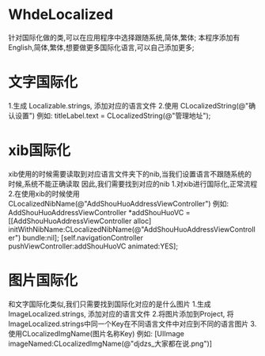 # WhdeLocalized
针对国际化做的类,可以在应用程序中选择跟随系统,简体,繁体;
本程序添加有English,简体,繁体,想要做更多国际化语言,可以自己添加更多;

# 文字国际化
1.生成 Localizable.strings, 添加对应的语言文件
2.使用 CLocalizedString(@"确认设置") 
 例如:
 titleLabel.text = CLocalizedString(@"管理地址");

# xib国际化
xib使用的时候需要读取到对应语言文件夹下的nib,当我们设置语言不跟随系统的时候,系统不能正确读取
因此,我们需要找到对应的nib
1.对xib进行国际化,正常流程
2.在使用xib的时候使用 CLocalizedNibName(@"AddShouHuoAddressViewController") 
 例如:
     AddShouHuoAddressViewController *addShouHuoVC = [[AddShouHuoAddressViewController alloc] initWithNibName:CLocalizedNibName(@"AddShouHuoAddressViewController") bundle:nil];
    [self.navigationController pushViewController:addShouHuoVC animated:YES];

# 图片国际化
和文字国际化类似,我们只需要找到国际化对应的是什么图片
1.生成 ImageLocalized.strings, 添加对应的语言文件
2.将图片添加到Project, 将ImageLocalized.strings中同一个Key在不同语言文件中对应到不同的语言图片
3.使用CLocalizedImgName(图片名称Key)
 例如:
 [UIImage imageNamed:CLocalizedImgName(@"djdzs_大家都在说.png")]
